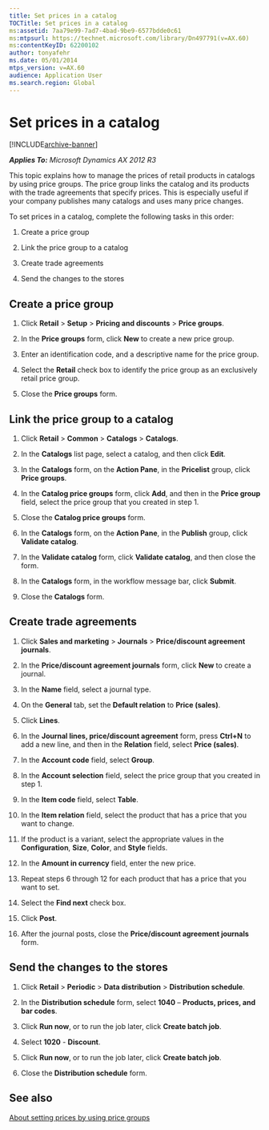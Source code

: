 ```yaml
---
title: Set prices in a catalog
TOCTitle: Set prices in a catalog
ms:assetid: 7aa79e99-7ad7-4bad-9be9-6577bdde0c61
ms:mtpsurl: https://technet.microsoft.com/library/Dn497791(v=AX.60)
ms:contentKeyID: 62200102
author: tonyafehr
ms.date: 05/01/2014
mtps_version: v=AX.60
audience: Application User
ms.search.region: Global
---
```


# Set prices in a catalog 


[!INCLUDE[archive-banner](includes/archive-banner.md)]


_**Applies To:** Microsoft Dynamics AX 2012 R3_

This topic explains how to manage the prices of retail products in catalogs by using price groups. The price group links the catalog and its products with the trade agreements that specify prices. This is especially useful if your company publishes many catalogs and uses many price changes.

To set prices in a catalog, complete the following tasks in this order:

1.  Create a price group

2.  Link the price group to a catalog

3.  Create trade agreements

4.  Send the changes to the stores

## Create a price group

1.  Click **Retail** \> **Setup** \> **Pricing and discounts** \> **Price groups**.

2.  In the **Price groups** form, click **New** to create a new price group.

3.  Enter an identification code, and a descriptive name for the price group.

4.  Select the **Retail** check box to identify the price group as an exclusively retail price group.

5.  Close the **Price groups** form.

## Link the price group to a catalog

1.  Click **Retail** \> **Common** \> **Catalogs** \> **Catalogs**.

2.  In the **Catalogs** list page, select a catalog, and then click **Edit**.

3.  In the **Catalogs** form, on the **Action Pane**, in the **Pricelist** group, click **Price groups**.

4.  In the **Catalog price groups** form, click **Add**, and then in the **Price group** field, select the price group that you created in step 1.

5.  Close the **Catalog price groups** form.

6.  In the **Catalogs** form, on the **Action Pane**, in the **Publish** group, click **Validate catalog**.

7.  In the **Validate catalog** form, click **Validate catalog**, and then close the form.

8.  In the **Catalogs** form, in the workflow message bar, click **Submit**.

9.  Close the **Catalogs** form.

## Create trade agreements

1.  Click **Sales and marketing** \> **Journals** \> **Price/discount agreement journals**.

2.  In the **Price/discount agreement journals** form, click **New** to create a journal.

3.  In the **Name** field, select a journal type.

4.  On the **General** tab, set the **Default relation** to **Price (sales)**.

5.  Click **Lines**.

6.  In the **Journal lines, price/discount agreement** form, press **Ctrl+N** to add a new line, and then in the **Relation** field, select **Price (sales)**.

7.  In the **Account code** field, select **Group**.

8.  In the **Account selection** field, select the price group that you created in step 1.

9.  In the **Item code** field, select **Table**.

10. In the **Item relation** field, select the product that has a price that you want to change.

11. If the product is a variant, select the appropriate values in the **Configuration**, **Size**, **Color**, and **Style** fields.

12. In the **Amount in currency** field, enter the new price.

13. Repeat steps 6 through 12 for each product that has a price that you want to set.

14. Select the **Find next** check box.

15. Click **Post**.

16. After the journal posts, close the **Price/discount agreement journals** form.

## Send the changes to the stores

1.  Click **Retail** \> **Periodic** \> **Data distribution** \> **Distribution schedule**.

2.  In the **Distribution schedule** form, select **1040** – **Products, prices, and bar codes**.

3.  Click **Run now**, or to run the job later, click **Create batch job**.

4.  Select **1020** - **Discount**.

5.  Click **Run now**, or to run the job later, click **Create batch job**.

6.  Close the **Distribution schedule** form.

## See also

[About setting prices by using price groups](about-setting-prices-by-using-price-groups.md)

  


